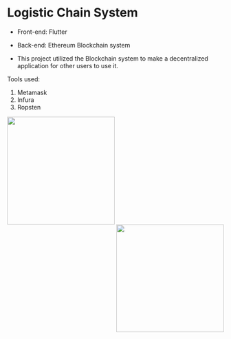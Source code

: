# Logistic Chain System
- Front-end: Flutter
- Back-end: Ethereum Blockchain system

- This project utilized the Blockchain system to make a decentralized application for other users to use it.

Tools used:
1. Metamask
2. Infura
3. Ropsten

<img src ="https://user-images.githubusercontent.com/25504609/151293927-716af4f1-4a92-4b36-ad95-1596a1fb0ec8.png" width = "250" align = "left">
<img src ="https://user-images.githubusercontent.com/25504609/151293937-f6209e4b-a254-4f30-bcc7-03687b7ebfe4.png" width = "250" align = "right">
